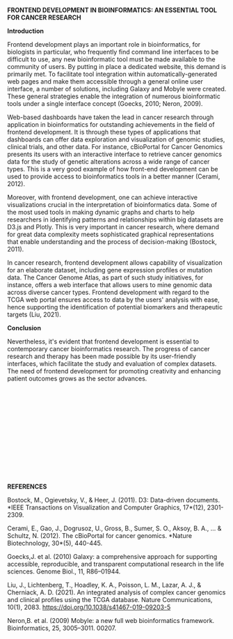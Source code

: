 **FRONTEND DEVELOPMENT IN BIOINFORMATICS: AN ESSENTIAL TOOL FOR CANCER RESEARCH**

**Introduction**

Frontend development plays an important role in bioinformatics, for biologists in particular, who frequently find command line interfaces to be difficult to use, any new bioinformatic tool must be made available to the community of users. By putting in place a dedicated website, this demand is primarily met. To facilitate tool integration within automatically-generated web pages and make them accessible through a general online user interface, a number of solutions, including Galaxy and Mobyle were created. These general strategies enable the integration of numerous bioinformatic tools under a single interface concept (Goecks, 2010; Neron, 2009).

Web-based dashboards have taken the lead in cancer research through application in bioinformatics for outstanding achievements in the field of frontend development. It is through these types of applications that dashboards can offer data exploration and visualization of genomic studies, clinical trials, and other data. For instance, cBioPortal for Cancer Genomics presents its users with an interactive interface to retrieve cancer genomics data for the study of genetic alterations across a wide range of cancer types. This is a very good example of how front-end development can be used to provide access to bioinformatics tools in a better manner (Cerami, 2012). 

Moreover, with frontend development, one can achieve interactive visualizations crucial in the interpretation of bioinformatics data. Some of the most used tools in making dynamic graphs and charts to help researchers in identifying patterns and relationships within big datasets are D3.js and Plotly. This is very important in cancer research, where demand for great data complexity meets sophisticated graphical representations that enable understanding and the process of decision-making (Bostock, 2011).

In cancer research, frontend development allows capability of visualization for an elaborate dataset, including gene expression profiles or mutation data. The Cancer Genome Atlas, as part of such study initiatives, for instance, offers a web interface that allows users to mine genomic data across diverse cancer types. Frontend development with regard to the TCGA web portal ensures access to data by the users' analysis with ease, hence supporting the identification of potential biomarkers and therapeutic targets (Liu, 2021). 

**Conclusion**

Nevertheless, it's evident that frontend development is essential to contemporary cancer bioinformatics research. The progress of cancer research and therapy has been made possible by its user-friendly interfaces, which facilitate the study and evaluation of complex datasets. The need of frontend development for promoting creativity and enhancing patient outcomes grows as the sector advances.

 

 

 

 

 

 

 

**REFERENCES**

Bostock, M., Ogievetsky, V., & Heer, J. (2011). D3: Data-driven documents. \*IEEE Transactions on Visualization and Computer Graphics, 17\*(12), 2301-2309.

Cerami, E., Gao, J., Dogrusoz, U., Gross, B., Sumer, S. O., Aksoy, B. A., ... & Schultz, N. (2012). The cBioPortal for cancer genomics. \*Nature Biotechnology, 30\*(5), 440-445.

Goecks,J. et al. (2010) Galaxy: a comprehensive approach for supporting accessible, reproducible, and transparent computational research in the life sciences. Genome Biol., 11, R86–01944.

Liu, J., Lichtenberg, T., Hoadley, K. A., Poisson, L. M., Lazar, A. J., & Cherniack, A. D. (2021). An integrated analysis of complex cancer genomics and clinical profiles using the TCGA database. Nature Communications, 10(1), 2083. <https://doi.org/10.1038/s41467-019-09203-5> 

Neron,B. et al. (2009) Mobyle: a new full web bioinformatics framework. Bioinformatics, 25, 3005–3011. 00207.

 
